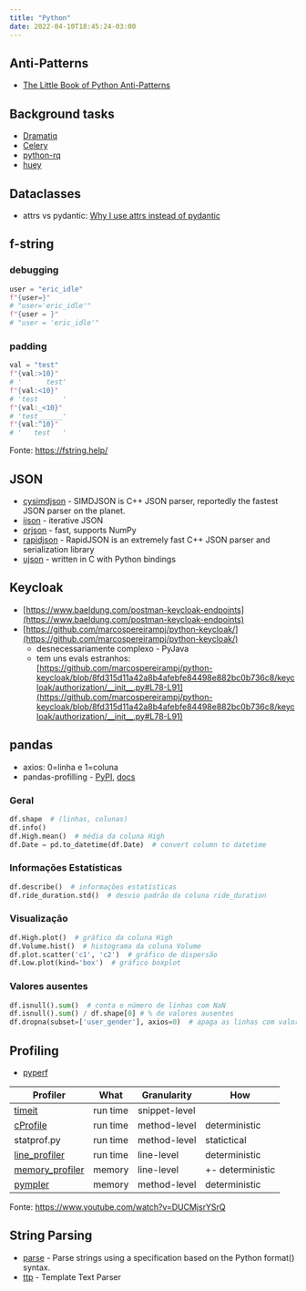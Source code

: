```yaml
---
title: "Python"
date: 2022-04-10T18:45:24-03:00
---
```



## Anti-Patterns
- [The Little Book of Python Anti-Patterns](https://docs.quantifiedcode.com/python-anti-patterns/)


## Background tasks
- [Dramatiq](https://dramatiq.io/)
- [Celery](https://github.com/celery/celery)
- [python-rq](https://python-rq.org/)
- [huey](https://github.com/coleifer/huey)


## Dataclasses
- attrs vs pydantic: [Why I use attrs instead of pydantic](https://threeofwands.com/why-i-use-attrs-instead-of-pydantic/)


## f-string

### debugging
```python
user = "eric_idle"
f"{user=}"
# "user='eric_idle'"
f"{user = }"
# "user = 'eric_idle'"
```

### padding

```python
val = "test"
f"{val:>10}"
# '      test'
f"{val:<10}"
# 'test      '
f"{val:_<10}"
# 'test______'
f"{val:^10}"
# '   test   '
```

Fonte: https://fstring.help/


## JSON
- [cysimdjson](https://github.com/TeskaLabs/cysimdjson) - SIMDJSON is C++ JSON parser, reportedly the fastest JSON parser on the planet.
- [ijson](https://github.com/ICRAR/ijson) - iterative JSON
- [orjson](https://github.com/ijl/orjson) - fast, supports NumPy
- [rapidjson](https://github.com/python-rapidjson/python-rapidjson) - RapidJSON is an extremely fast C++ JSON parser and serialization library
- [ujson](https://github.com/ultrajson/ultrajson) - written in C with Python bindings


## Keycloak
- [https://www.baeldung.com/postman-keycloak-endpoints](https://www.baeldung.com/postman-keycloak-endpoints)
- [https://github.com/marcospereirampj/python-keycloak/](https://github.com/marcospereirampj/python-keycloak/)
    - desnecessariamente complexo - PyJava
    - tem uns evals estranhos: [https://github.com/marcospereirampj/python-keycloak/blob/8fd315d11a42a8b4afebfe84498e882bc0b736c8/keycloak/authorization/__init__.py#L78-L91](https://github.com/marcospereirampj/python-keycloak/blob/8fd315d11a42a8b4afebfe84498e882bc0b736c8/keycloak/authorization/__init__.py#L78-L91)


## pandas

- axios: 0=linha e 1=coluna
- pandas-profilling - [PyPI](https://pypi.org/project/pandas-profiling/), [docs](https://pandas-profiling.ydata.ai/docs/master/index.html)

### Geral

```python
df.shape  # (linhas, colunas)
df.info()
df.High.mean()  # média da coluna High
df.Date = pd.to_datetime(df.Date)  # convert column to datetime
```


### Informações Estatísticas

```python
df.describe()  # informações estatísticas
df.ride_duration.std()  # desvio padrão da coluna ride_duration
```


### Visualização

```python
df.High.plot()  # gráfico da coluna High
df.Volume.hist()  # histograma da coluna Volume
df.plot.scatter('c1', 'c2')  # gráfico de dispersão
df.Low.plot(kind='box')  # gráfico boxplot
```

### Valores ausentes

```python
df.isnull().sum()  # conta o número de linhas com NaN
df.isnull().sum() / df.shape[0] # % de valores ausentes
df.dropna(subset=['user_gender'], axios=0)  # apaga as linhas com valor NaNs da coluna user_gender
```

## Profiling
- [pyperf](https://github.com/psf/pyperf)

| Profiler | What | Granularity | How |
| --- | --- | --- | --- |
| [timeit](https://docs.python.org/3/library/timeit.html) | run time | snippet-level |  |
| [cProfile](https://docs.python.org/3/library/profile.html#module-cProfile) | run time | method-level | deterministic |
| statprof.py | run time | method-level | statictical |
| [line_profiler](https://github.com/pyutils/line_profiler) | run time | line-level | deterministic |
| [memory_profiler](https://github.com/pythonprofilers/memory_profiler) | memory | line-level | +- deterministic |
| [pympler](https://github.com/pympler/pympler) | memory | method-level | deterministic |

Fonte: https://www.youtube.com/watch?v=DUCMjsrYSrQ


## String Parsing
- [parse](https://github.com/r1chardj0n3s/parse) - Parse strings using a specification based on the Python format() syntax.
- [ttp](https://github.com/dmulyalin/ttp) - Template Text Parser
